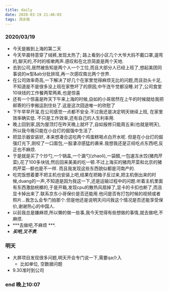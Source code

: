 ```yaml
---
title: daily
date: 2020-03-19 21:46:03
tags: 流水账
---
```


### 2020/03/19
  - 今天是搬到上海的第二天
  - 今天早晨特意穿了绒裤,发现太热了; 路上看到小区几个大爷大妈不戴口罩,遛弯的,聊天的,不时的咳嗽两声.感叹和在北京简直是两个天地.
  - 去到公司,居然被告知是两个人一个工位,而且大部分人已经上班了,想起美团同事说的w型&ab分批排班,再一次感叹南北两个世界.
  - 在公司效率奇高,一下解决了好几个在家里觉得麻烦无比的问题,而且劲头十足,不知道是不是很多没上班在家憋坏了的原因,中午连午觉都没睡.对了,公司食堂10块钱的工作餐两荤两素,也是惊喜
  - 还有一个惊喜是昨天下午来上海的时候,自如的小哥居然在上午的时候就给我把邮寄的行李搬运到住处了.这是这次囧途唯一的欣慰了
  - 下午早早开溜,在公司感觉一点都不安全.不过我还是决定明天继续上班, 在家里效率确实低. 不只是工作效率,还有自己的人生利率用.
  - 晚上回到家,因为屋顶灯在昨天晚上就坏了,自如报修只能周五来(也就是明天), 所以我今晚只能在小台灯的倔强中生活了.
  - 把显示器安装好, 本来想凑合这吃两个鸡蛋糕喝点白开水呢. 但是在小台灯的倔强灯光下,刚咬了一口面包,一股凄凉感猛的袭来.我想我还是正经吃点东西吧,反正也不麻烦.
  - 于是就是买了个炒勺,一个锅盖,一个漏勺(zhaoli),一袋醋,一包速冻水饺(猪肉芹菜),花了100多块钱,然后回来美美的吃一顿.不过上海买的猪肉芹菜和北京的猪肉芹菜--额也是不一样. 而且我发现这些东西貌似都是河南产的.
  - 吃完饭想着要不把主机也安装上吧,结果在把箱子反过来,把主机倒出来的时候,duang的一声,不知道是因为我这一下,还是运输过程中的问题.听着主机里面有东西激励桄榔的,于是开箱,发现cpu的散热风扇掉了,显卡的卡扣也断了,而且显卡掉出来了.联系京东小哥保价是否还能用.他问是否有打包时候的视频或者照片...我怎么会专门拍那个.但是他还是说明天问问我这个情况是否还能享受保价,谢谢热心的中国人.
  - 以前我总是嫌麻烦,所以懒的做一些事,我今天觉得有些想做的事情,就去做吧,不麻烦.
  - ***去做吧,不麻烦 ***. 
  - ***买吧,又不贵***.
### 明天
  - 大屏项目发现很多问题,明天开会专门说一下,需要qa介入
    - 比如单位, 空数据问题
  - 9.30准时到公司
### end 晚上10:07